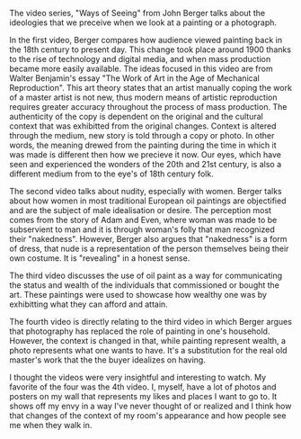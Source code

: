 The video series, "Ways of Seeing" from John Berger talks about the ideologies that we preceive when we look at a painting or a photograph.

In the first video, Berger compares how audience viewed painting back in the 18th century to present day. This change took place around 1900 thanks to the rise of technology and digital media, and when mass production became more easily available. The ideas focused in this video are from Walter Benjamin's essay "The Work of Art in the Age of Mechanical Reproduction". This art theory states that an artist manually coping the work of a master artist is not new, thus modern means of artistic reproduction requires greater accuracy throughout the process of mass production. The authenticity of the copy is dependent on the original and the cultural context that was exhibitted from the original changes. Context is altered through the medium, new story is told through a copy or photo. In other words, the meaning drewed from the painting during the time in which it was made is different then how we precieve it now. Our eyes, which have seen and experienced the wonders of the 20th and 21st century, is also a different medium from to the eye's of 18th century folk. 

The second video talks about nudity, especially with women. Berger talks about how women in most traditional European oil paintings are objectified and are the subject of male idealisation or desire. The perception most comes from the story of Adam and Even, where woman was made to be subservient to man and it is through woman's folly that man recognized their "nakedness". However, Berger also argues that "nakedness" is a form of dress, that nude is a representation of the person themselves being their own costume. It is "revealing" in a honest sense.

The third video discusses the use of oil paint as a way for communicating the status and wealth of the individuals that commissioned or bought the art. These paintings were used to showcase how wealthy one was by exhibitting what they can afford and attain.

The fourth video is directly relating to the third video in which Berger argues that photography has replaced the role of painting in one's household. However, the context is changed in that, while painting represent wealth, a photo represents what one wants to have. It's a substitution for the real old master's work that the the buyer idealizes on having.

I thought the videos were very insightful and interesting to watch. My favorite of the four was the 4th video. I, myself, have a lot of photos and posters on my wall that represents my likes and places I want to go to. It shows off my envy in a way I've never thought of or realized and I think how that changes of the context of my room's appearance and how people see me when they walk in.
